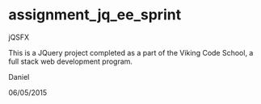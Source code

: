 assignment_jq_ee_sprint
=======================

jQSFX

This is a JQuery project completed as a part of the Viking Code School, a full stack web development program.

Daniel

06/05/2015